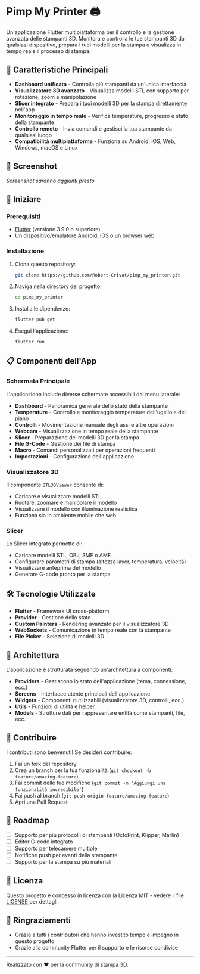 # Pimp My Printer 🖨️

Un'applicazione Flutter multipiattaforma per il controllo e la gestione avanzata delle stampanti 3D. Monitora e controlla le tue stampanti 3D da qualsiasi dispositivo, prepara i tuoi modelli per la stampa e visualizza in tempo reale il processo di stampa.

## 🌟 Caratteristiche Principali

- **Dashboard unificata** - Controlla più stampanti da un'unica interfaccia
- **Visualizzatore 3D avanzato** - Visualizza modelli STL con supporto per rotazione, zoom e manipolazione
- **Slicer integrato** - Prepara i tuoi modelli 3D per la stampa direttamente nell'app
- **Monitoraggio in tempo reale** - Verifica temperature, progresso e stato della stampante
- **Controllo remoto** - Invia comandi e gestisci la tua stampante da qualsiasi luogo
- **Compatibilità multipiattaforma** - Funziona su Android, iOS, Web, Windows, macOS e Linux

## 📱 Screenshot

*Screenshot saranno aggiunti presto*

## 🚀 Iniziare

### Prerequisiti

- [Flutter](https://flutter.dev/docs/get-started/install) (versione 3.9.0 o superiore)
- Un dispositivo/emulatore Android, iOS o un browser web

### Installazione

1. Clona questo repository:
   ```bash
   git clone https://github.com/Robert-Crivat/pimp_my_printer.git
   ```

2. Naviga nella directory del progetto:
   ```bash
   cd pimp_my_printer
   ```

3. Installa le dipendenze:
   ```bash
   flutter pub get
   ```

4. Esegui l'applicazione:
   ```bash
   flutter run
   ```

## 📋 Componenti dell'App

### Schermata Principale

L'applicazione include diverse schermate accessibili dal menu laterale:

- **Dashboard** - Panoramica generale dello stato della stampante
- **Temperature** - Controllo e monitoraggio temperature dell'ugello e del piano
- **Controlli** - Movimentazione manuale degli assi e altre operazioni
- **Webcam** - Visualizzazione in tempo reale della stampante
- **Slicer** - Preparazione dei modelli 3D per la stampa
- **File G-Code** - Gestione dei file di stampa
- **Macro** - Comandi personalizzati per operazioni frequenti
- **Impostazioni** - Configurazione dell'applicazione

### Visualizzatore 3D

Il componente `STL3DViewer` consente di:

- Caricare e visualizzare modelli STL
- Ruotare, zoomare e manipolare il modello
- Visualizzare il modello con illuminazione realistica
- Funziona sia in ambiente mobile che web

### Slicer

Lo Slicer integrato permette di:

- Caricare modelli STL, OBJ, 3MF o AMF
- Configurare parametri di stampa (altezza layer, temperatura, velocità)
- Visualizzare anteprima del modello
- Generare G-code pronto per la stampa

## 🛠️ Tecnologie Utilizzate

- **Flutter** - Framework UI cross-platform
- **Provider** - Gestione dello stato
- **Custom Painters** - Rendering avanzato per il visualizzatore 3D
- **WebSockets** - Comunicazione in tempo reale con la stampante
- **File Picker** - Selezione di modelli 3D

## 🔄 Architettura

L'applicazione è strutturata seguendo un'architettura a componenti:

- **Providers** - Gestiscono lo stato dell'applicazione (tema, connessione, ecc.)
- **Screens** - Interfacce utente principali dell'applicazione
- **Widgets** - Componenti riutilizzabili (visualizzatore 3D, controlli, ecc.)
- **Utils** - Funzioni di utilità e helper
- **Models** - Strutture dati per rappresentare entità come stampanti, file, ecc.

## 🤝 Contribuire

I contributi sono benvenuti! Se desideri contribuire:

1. Fai un fork del repository
2. Crea un branch per la tua funzionalità (`git checkout -b feature/amazing-feature`)
3. Fai commit delle tue modifiche (`git commit -m 'Aggiungi una funzionalità incredibile'`)
4. Fai push al branch (`git push origin feature/amazing-feature`)
5. Apri una Pull Request

## 📝 Roadmap

- [ ] Supporto per più protocolli di stampanti (OctoPrint, Klipper, Marlin)
- [ ] Editor G-code integrato
- [ ] Supporto per telecamere multiple
- [ ] Notifiche push per eventi della stampante
- [ ] Supporto per la stampa su più materiali

## 📄 Licenza

Questo progetto è concesso in licenza con la Licenza MIT - vedere il file [LICENSE](LICENSE) per dettagli.

## 👏 Ringraziamenti

- Grazie a tutti i contributori che hanno investito tempo e impegno in questo progetto
- Grazie alla community Flutter per il supporto e le risorse condivise

---

Realizzato con ❤️ per la community di stampa 3D.
